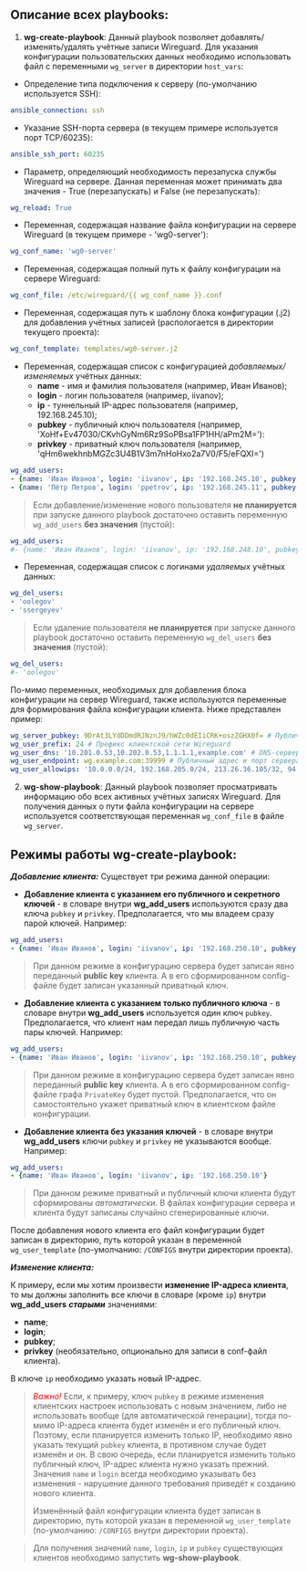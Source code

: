 Описание всех playbooks:
------------------------
1. **wg-create-playbook**:
Данный playbook позволяет добавлять/изменять/удалять учётные записи Wireguard. 
Для указания конфигурации пользовательских данных необходимо использовать файл с переменными ```wg_server```
в директории ```host_vars```:
* Определение типа подключения к серверу (по-умолчанию используется SSH):
```yml
ansible_connection: ssh
```
* Указание SSH-порта сервера (в текущем примере используется порт TCP/60235):
```yml
ansible_ssh_port: 60235
```
* Параметр, определяющий необходимость перезапуска службы Wireguard на сервере. Данная переменная может принимать
два значения - True (перезапускать) и False (не перезапускать):
```yml
wg_reload: True
```
* Переменная, содержащая название файла конфигурации на сервере Wireguard (в текущем примере - 'wg0-server'):
```yml
wg_conf_name: 'wg0-server'
```
* Переменная, содержащая полный путь к файлу конфигурации на сервере Wireguard:
```yml
wg_conf_file: /etc/wireguard/{{ wg_conf_name }}.conf
```
* Переменная, содержащая путь к шаблону блока конфигурации (.j2) для добавления учётных записей 
(распологается в директории текущего проекта):
```yml
wg_conf_template: templates/wg0-server.j2
```
* Переменная, содержащая список с конфигурацией _добавляемых/изменяемых_ учётных данных:
  * **name** - имя и фамилия пользователя (например, Иван Иванов);
  * **login** - логин пользователя (например, iivanov);
  * **ip** - туннельный IP-адрес пользователя (например, 192.168.245.10);
  * **pubkey** - публичный ключ пользователя (например, 'XoHf+Ev47030/CKvhGyNm6Rz9SoPBsa1FP1HH/aPm2M='):
  * **privkey** - приватный ключ пользователя (например, 'qHm6wekhnbMGZc3U4B1V3m7nHoHxo2a7V0/F5/eFQXI=')
```yml
wg_add_users:
- {name: 'Иван Иванов', login: 'iivanov', ip: '192.168.245.10', pubkey: 'XoHf+Ev47030/CKvhGyNm6Rz9SoPBsa1FP1HH/aPm2M=', privkey: 'qHm6wekhnbMGZc3U4B1V3m7nHoHxo2a7V0/F5/eFQXI='}
- {name: 'Пётр Петров', login: 'ppetrov', ip: '192.168.245.11', pubkey: '/Cjx4qVvhHXEYIU/muL2B3WjkDfcMhZm+zmY+t8U83U='}
```

> Если добавление/изменение нового пользователя **не планируется** при запуске данного playbook достаточно оставить
переменную ```wg_add_users``` **без значения** (пустой):
```yml
wg_add_users:
#- {name: 'Иван Иванов', login: 'iivanov', ip: '192.168.248.10', pubkey: 'XoHf+Ev47030/CKvhGyNm6Rz9SoPBsa1FP1HH/aPm2M='}
```

* Переменная, содержащая список с логинами _удаляемых_ учётных данных:
```yml
wg_del_users:
- 'oolegov'
- 'ssergeyev'
```
> Если удаление пользователя **не планируется** при запуске данного playbook достаточно оставить
переменную ```wg_del_users``` **без значения** (пустой):
```yml
wg_del_users:
#- 'oolegov'
```

По-мимо переменных, необходимых для добавления блока конфигурации на сервер Wireguard, также используются
переменные для формирования файла конфигурации клиента. Ниже представлен пример:
```yml           
wg_server_pubkey: 9DrAt3LYdDDmdRJNznJ9/hWZc0dEIiCRK+oszZGHX0f= # Публичный ключ сервера Wireguard
wg_user_prefix: 24 # Префикс клиентской сети Wireguard
wg_user_dns: '10.201.0.53,10.202.0.53,1.1.1.1,example.com' # DNS-серверы, домены для поиска DNS клиентской сети
wg_user_endpoint: wg.example.com:39999 # Публичный адрес и порт сервера Wireguard
wg_user_allowips: '10.0.0.0/24, 192.168.205.0/24, 213.26.36.105/32, 94.248.191.60/32' # Список разрешённых маршрутов для клиента
```

2. **wg-show-playbook**:
Данный playbook позволяет просматривать информацию обо всех активных учётных записях Wireguard. Для получения данных
о пути файла конфигурации на сервере используется соответствующая переменная ```wg_conf_file``` в файле ```wg_server```.

Режимы работы wg-create-playbook:
----------------------------------
_**Добавление клиента:**_
Существует три режима данной операции:
* **Добавление клиента с указанием его публичного и секретного ключей** - в словаре внутри **wg_add_users** используются 
сразу два ключа ```pubkey``` и ```privkey```. Предполагается, что мы владеем сразу парой ключей.
Например:
```yml
wg_add_users:
- {name: 'Иван Иванов', login: 'iivanov', ip: '192.168.250.10', pubkey: 'Cjx44qVvhHXEYIU/muL2B3WjkDfcMhZm+zmY+t8U83U=', privkey: 'oD8FQxvu2Zk9mheNZ4WzxLuhdHjyAq7wJkCZFFX0/Gw='}
```
> При данном режиме в конфигурацию сервера будет записан явно переданный **public key** клиента.
А в его сформированном config-файле будет записан указанный приватный ключ.

* **Добавление клиента с указанием только публичного ключа** - в словаре внутри **wg_add_users** используется
один ключ ```pubkey```. Предполагается, что клиент нам передал лишь публичную часть пары ключей. Например:
```yml
wg_add_users:
- {name: 'Иван Иванов', login: 'iivanov', ip: '192.168.250.10', pubkey: 'Cjx44qVvhHXEYIU/muL2B3WjkDfcMhZm+zmY+t8U83U='}
```
> При данном режиме  в конфигурацию сервера будет записан явно переданный **public key** клиента.
А в его сформированном config-файле графа ```PrivateKey``` будет пустой. Предполагается, что он самостоятельно 
укажет приватный ключ в клиентском файле конфигурации.

* **Добавление клиента без указания ключей** - в словаре внутри **wg_add_users** ключи ```pubkey``` и ```privkey```
не указываются вообще. Например:
```yml
wg_add_users:
- {name: 'Иван Иванов', login: 'iivanov', ip: '192.168.250.10'}
```
> При данном режиме приватный и публичный ключи клиента будут сформированы _автоматически_. 
В файлах конфигурации сервера и клиента будут записаны случайно сгенерированные ключи.

После добавления нового клиента его файл конфигурации будет записан в директорию, путь которой указан 
в переменной ```wg_user_template``` (по-умолчанию: ```/CONFIGS``` внутри директории проекта).

_**Изменение клиента:**_

К примеру, если мы хотим произвести **изменение IP-адреса клиента**, то мы должны заполнить все ключи в словаре 
(кроме ```ip```) внутри **wg_add_users** **_старыми_** значениями: 
  * **name**;
  * **login**;
  * **pubkey**;
  * **privkey** (необязательно, опционально для записи в conf-файл клиента).

В ключе ```ip``` необходимо указать новый IP-адрес. 

><span style="color:red">*Важно!*</span> Если, к примеру, ключ ```pubkey``` в режиме изменения клиентских настроек
использовать с новым значением, либо не использовать вообще (для автоматической генерации), тогда по-мимо IP-адреса
клиента будет изменён и его публичный ключ. Поэтому, если планируется изменить только IP, необходимо явно указать 
текущий ```pubkey``` клиента, в противном случае будет изменён и он. В свою очередь, если планируется изменить только
публичный ключ, IP-адрес клиента нужно указать прежний. Значения ```name``` и ```login``` всегда необходимо указывать
без изменения - нарушение данного требования приведёт к созданию нового клиента.
> 
> Изменённый файл конфигурации клиента будет записан в директорию, путь которой указан 
в переменной ```wg_user_template``` (по-умолчанию: ```/CONFIGS``` внутри директории проекта).

>Для получения значений ```name```, ```login```, ```ip``` и ```pubkey``` существующих клиентов необходимо запустить
**wg-show-playbook**.